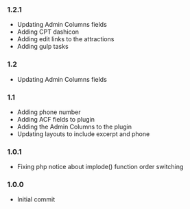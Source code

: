 ### 1.2.1

-   Updating Admin Columns fields
-   Adding CPT dashicon
-   Adding edit links to the attractions
-   Adding gulp tasks

### 1.2

-   Updating Admin Columns fields

### 1.1

-   Adding phone number
-   Adding ACF fields to plugin
-   Adding the Admin Columns to the plugin
-   Updating layouts to include excerpt and phone

### 1.0.1

-   Fixing php notice about implode() function order switching

### 1.0.0

-   Initial commit
